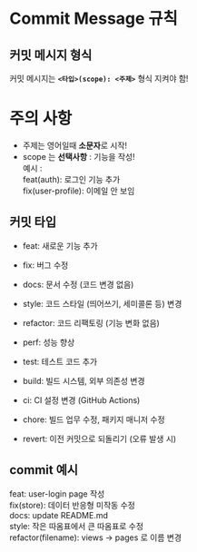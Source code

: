 # Commit Message 규칙

## 커밋 메시지 형식

커밋 메시지는 **`<타입>(scope): <주제>`** 형식 지켜야 함!

# 주의 사항

- 주제는 영어일때 **소문자**로 시작!
- scope 는 **선택사항** : 기능을 작성!  
  예시 :  
  feat(auth): 로그인 기능 추가  
  fix(user-profile): 이메일 안 보임  

## 커밋 타입

- feat: 새로운 기능 추가
- fix: 버그 수정
- docs: 문서 수정 (코드 변경 없음)
- style: 코드 스타일 (띄어쓰기, 세미콜론 등) 변경
- refactor: 코드 리팩토링 (기능 변화 없음)
- perf: 성능 향상
- test: 테스트 코드 추가
- build: 빌드 시스템, 외부 의존성 변경
- ci: CI 설정 변경 (GitHub Actions)

- chore: 빌드 업무 수정, 패키지 매니저 수정
- revert: 이전 커밋으로 되돌리기 (오류 발생 시)

## commit 예시

feat: user-login page 작성  
fix(store): 데이터 반응형 미작동 수정  
docs: update README.md  
style: 작은 따옴표에서 큰 따옴표로 수정  
refactor(filename): views -> pages 로 이름 변경  
